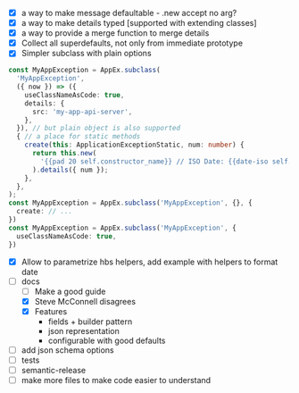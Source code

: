 - [x] a way to make message defaultable - .new accept no arg?
- [x] a way to make details typed [supported with extending classes]
- [x] a way to provide a merge function to merge details
- [x] Collect all superdefaults, not only from immediate prototype
- [x] Simpler subclass with plain options
```typescript
const MyAppException = AppEx.subclass(
  'MyAppException',
  ({ now }) => ({
    useClassNameAsCode: true,
    details: {
      src: 'my-app-api-server',
    },
  }), // but plain object is also supported
  { // a place for static methods
    create(this: ApplicationExceptionStatic, num: number) {
      return this.new(
        '{{pad 20 self.constructor_name}} // ISO Date: {{date-iso self.timestamp}}; Formatted Date: {{date-fmt "d MMMM yyyy, HH:mm:ss" self.timestamp}}; num: {{num}}',
      ).details({ num });
    },
  },
);
const MyAppException = AppEx.subclass('MyAppException', {}, {
  create: // ...
})
const MyAppException = AppEx.subclass('MyAppException', {
  useClassNameAsCode: true,
})
```
- [x] Allow to parametrize hbs helpers, add example with helpers to format date
- [ ] docs
  - [ ] Make a good guide
  - [x] Steve McConnell disagrees
  - [x] Features
    - fields + builder pattern
    - json representation
    - configurable with good defaults
- [ ] add json schema options
- [ ] tests
- [ ] semantic-release
- [ ] make more files to make code easier to understand
